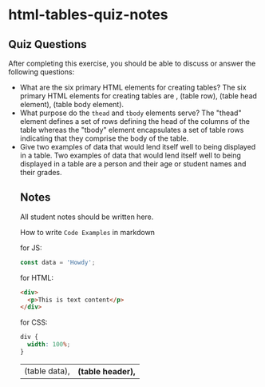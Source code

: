 # html-tables-quiz-notes

## Quiz Questions

After completing this exercise, you should be able to discuss or answer the following questions:

- What are the six primary HTML elements for creating tables?
  The six primary HTML elements for creating tables are <table>, <tr> (table row), <td> (table data), <th>(table header), <thead> (table head element), <tbody> (table body element).
- What purpose do the `thead` and `tbody` elements serve?
  The "thead" element defines a set of rows defining the head of the columns of the table whereas the "tbody" element encapsulates a set of table rows indicating that they comprise the body of the table.
- Give two examples of data that would lend itself well to being displayed in a table.
  Two examples of data that would lend itself well to being displayed in a table are a person and their age or student names and their grades.

## Notes

All student notes should be written here.

How to write `Code Examples` in markdown

for JS:

```javascript
const data = 'Howdy';
```

for HTML:

```html
<div>
  <p>This is text content</p>
</div>
```

for CSS:

```css
div {
  width: 100%;
}
```
